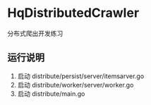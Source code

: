 # HqDistributedCrawler

分布式爬出开发练习

## 运行说明

1. 启动 distribute/persist/server/itemsarver.go
2. 启动 distribute/worker/server/worker.go
3. 启动 distribute/main.go